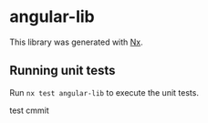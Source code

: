 # angular-lib

This library was generated with [Nx](https://nx.dev).

## Running unit tests

Run `nx test angular-lib` to execute the unit tests.

test cmmit
